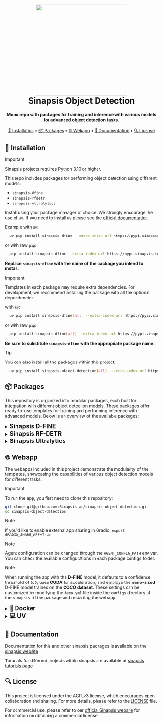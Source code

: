 <h1 align="center">
<br>
<a href="https://sinapsis.tech/">
  <img
    src="https://github.com/Sinapsis-AI/brand-resources/blob/main/sinapsis_logo/4x/logo.png?raw=true"
    alt="" width="300">
</a><br>
Sinapsis Object Detection
<br>
</h1>

<h4 align="center">Mono repo with packages for training and inference with various models for advanced object detection tasks.</h4>

<p align="center">
<a href="#installation">🐍 Installation</a> •
<a href="#packages">📦 Packages</a> •
<a href="#webapp">🌐 Webapp</a> •
<a href="#documentation">📙 Documentation</a> •
<a href="#license">🔍 License</a>
</p>


<h2 id="installation"> 🐍  Installation </h2>

> [!IMPORTANT]
> Sinapsis projects requires Python 3.10 or higher.
>

This repo includes packages for performing object detection using different models:

* <code>sinapsis-dfine</code>
* <code>sinapsis-rfdetr</code>
* <code>sinapsis-ultralytics</code>

Install using your package manager of choice. We strongly encourage the use of <code>uv</code>. If you need to install <code>uv</code> please see the [official documentation](https://docs.astral.sh/uv/getting-started/installation/#installation-methods).

Example with <code>uv</code>:

```bash
  uv pip install sinapsis-dfine --extra-index-url https://pypi.sinapsis.tech
```
 or with raw <code>pip</code>:
```bash
  pip install sinapsis-dfine --extra-index-url https://pypi.sinapsis.tech
```
**Replace `sinapsis-dfine` with the name of the package you intend to install.**



> [!IMPORTANT]
> Templates in each package may require extra dependencies. For development, we recommend installing the package with all the optional dependencies:
>
with <code>uv</code>:

```bash
  uv pip install sinapsis-dfine[all] --extra-index-url https://pypi.sinapsis.tech
```
 or with raw <code>pip</code>:
```bash
  pip install sinapsis-dfine[all] --extra-index-url https://pypi.sinapsis.tech
```
**Be sure to substitute `sinapsis-dfine` with the appropriate package name.**

> [!TIP]
> You can also install all the packages within this project:

```bash
  uv pip install sinapsis-object-detection[all] --extra-index-url https://pypi.sinapsis.tech
```

<h2 id="packages">📦 Packages</h2>

This repository is organized into modular packages, each built for integration with different object detection models. These packages offer ready-to-use templates for training and performing inference with advanced models. Below is an overview of the available packages:

<details>
<summary id="uv"><strong><span style="font-size: 1.4em;">Sinapsis D-FINE</span></strong></summary>

The package provides templates for **training** and **inference** with the D-FINE model, enabling advanced **object detection** tasks. It includes:

- **DFINETraining**: A template that implements the training pipeline for the D-FINE model, including logic for initializing configurations, downloading weights, and setting up the training solver.
- **DFINEInference**: A template designed for performing inference on a set of images using the different D-FINE architectures available.

For specific instructions and further details, see the [README.md](https://github.com/Sinapsis-AI/sinapsis-object-detection/blob/main/packages/sinapsis_dfine/README.md).

</details>

<details>
<summary id="uv"><strong><span style="font-size: 1.4em;">Sinapsis RF-DETR</span></strong></summary>

The package provides templates for **training**, **inference**, and **export** with the RF-DETR model, enabling advanced **object detection** tasks. It includes:

- **RFDETRExport** and **RFDETRLargeExport**: Templates for exporting the RFDETRBase and RFDETRLarge models to ONNX format.
- **RFDETRInference** and **RFDETRLargeInference**: Templates designed to perform inference on a set of images using the RFDETRBase and RFDETRLarge models.
- **RFDETRTrain** and **RFDETRLargeTrain**: Templates for training the RFDETRBase and RFDETRLarge models.

For specific instructions and further details, see the [README.md](https://github.com/Sinapsis-AI/sinapsis-object-detection/blob/main/packages/sinapsis_rfdetr/README.md).

</details>

<details>
<summary id="uv"><strong><span style="font-size: 1.4em;">Sinapsis Ultralytics</span></strong></summary>

The package provides templates for **training**, **inference**, **validation**, and **exporting** models with Ultralytics. It includes:

- **UltralyticsTrain**: Template for training Ultralytics models.
- **UltralyticsVal**: Template for validating Ultralytics models.
- **UltralyticsPredict**: Template for generating inference predictions with trained models.
- **UltralyticsExport**: Template for exporting models to deployment-ready format.

For specific instructions and further details, see the [README.md](https://github.com/Sinapsis-AI/sinapsis-object-detection/blob/main/packages/sinapsis_ultralytics/README.md).

</details>

<h2 id="webapp">🌐 Webapp</h2>

The webapps included in this project demonstrate the modularity of the templates, showcasing the capabilities of various object detection models for different tasks.

> [!IMPORTANT]
> To run the app, you first need to clone this repository:

```bash
git clone git@github.com:Sinapsis-ai/sinapsis-object-detection.git
cd sinapsis-object-detection
```

> [!NOTE]
> If you'd like to enable external app sharing in Gradio, `export GRADIO_SHARE_APP=True`

> [!NOTE]
> Agent configuration can be changed through the `AGENT_CONFIG_PATH` env var. You can check the available configurations in each package configs folder.

> [!NOTE]
> When running the app with the **D-FINE** model, it defaults to a confidence threshold of `0.5`, uses **CUDA** for acceleration, and employs the **nano-sized** D-FINE model trained on the **COCO dataset**. These settings can be customized by modifying the `demo.yml` file inside the `configs` directory of the `sinapsis-dfine` package and restarting the webapp.


<details>
<summary id="uv"><strong><span style="font-size: 1.4em;">🐳 Docker</span></strong></summary>

**IMPORTANT** This docker image depends on the sinapsis-nvidia:base image. Please refer to the official [sinapsis](https://github.com/Sinapsis-ai/sinapsis?tab=readme-ov-file#docker) instructions to Build with Docker.

1. **Build the sinapsis-object-detection image**:
```bash
docker compose -f docker/compose.yaml build
```
2. **Start the app container**:

- For D-FINE:

```bash
docker compose -f docker/compose_apps.yaml up sinapsis-dfine-gradio -d
```

- For RF-DETR:

```bash
docker compose -f docker/compose_apps.yaml up sinapsis-rfdetr-gradio -d
```

- For Ultralytics Inference:

```bash
docker compose -f docker/compose_apps.yaml up sinapsis-ultralytics-inference -d
```

- For Ultralytics Training:

```bash
docker compose -f docker/compose_apps.yaml up sinapsis-ultralytics-train -d
```

3. **Check the logs**:

- For D-FINE:

```bash
docker logs -f sinapsis-dfine-gradio
```

- For RF-DETR:

```bash
docker logs -f sinapsis-rfdetr-gradio
```

- For Ultralytics Inference:

```bash
docker logs -f sinapsis-ultralytics-inference
```

- For Ultralytics Training:

```bash
docker logs -f sinapsis-ultralytics-train
```

4. **The logs will display the URL to access the webapp, e.g.**:

```bash
Running on local URL:  http://127.0.0.1:7860
```

**NOTE**: The url can be different, check the output of logs.

5. **To stop the app**:
```bash
docker compose -f docker/compose_apps.yaml down
```

</details>


<details>
<summary id="uv"><strong><span style="font-size: 1.4em;">💻 UV</span></strong></summary>

To run the webapp using the <code>uv</code> package manager, follow these steps:

1. **Create the virtual environment and sync the dependencies**:
```bash
uv sync --frozen
```
2. **Install the sinapsis-object-detection package**:
```bash
uv pip install sinapsis-object-detection[all] --extra-index-url https://pypi.sinapsis.tech
```
3. **Run the webapp**:

- For D-FINE:

```bash
uv run webapps/detection_demo.py
```

- For RF-DETR:

```bash
export AGENT_CONFIG_PATH=packages/sinapsis_rfdetr/src/sinapsis_rfdetr/configs/rfdetr_demo.yml
uv run webapps/detection_demo.py
```

- For Ultralytics Inference:

```bash
uv run webapps/inference_app.py
```

- For Ultralytics Training:

```bash
uv run webapps/training_app.py
```


4. **The terminal will display the URL to access the webapp, e.g.**:

```bash
Running on local URL:  http://127.0.0.1:7860
```

**NOTE**: The URL may vary; check the terminal output for the correct address.

</details>

<h2 id="documentation">📙 Documentation</h2>

Documentation for this and other sinapsis packages is available on the [sinapsis website](https://docs.sinapsis.tech/docs)

Tutorials for different projects within sinapsis are available at [sinapsis tutorials page](https://docs.sinapsis.tech/tutorials)


<h2 id="license">🔍 License</h2>

This project is licensed under the AGPLv3 license, which encourages open collaboration and sharing. For more details, please refer to the [LICENSE](LICENSE) file.

For commercial use, please refer to our [official Sinapsis website](https://sinapsis.tech) for information on obtaining a commercial license.
